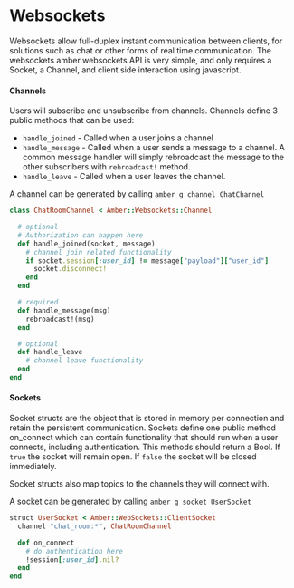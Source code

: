 # Websockets

Websockets allow full-duplex instant communication between clients, for solutions such as chat or other forms of real time communication. The websockets amber websockets API is very simple, and only requires a Socket, a Channel, and client side interaction using javascript.



#### Channels

Users will subscribe and unsubscribe from channels. Channels define 3 public methods that can be used:

* `handle_joined` - Called when a user joins a channel
* `handle_message` - Called when a user sends a message to a channel.  A common message handler will simply rebroadcast the message to the other subscribers with `rebroadcast!` method.
* `handle_leave` - Called when a user leaves the channel.

A channel can be generated by calling `amber g channel ChatChannel`

```ruby
class ChatRoomChannel < Amber::Websockets::Channel

  # optional
  # Authorization can happen here  
  def handle_joined(socket, message)
    # channel join related functionality
    if socket.session[:user_id] != message["payload"]["user_id"]
      socket.disconnect!
    end
  end

  # required
  def handle_message(msg)
    rebroadcast!(msg)
  end

  # optional
  def handle_leave
    # channel leave functionality    
  end
end
```

#### Sockets

Socket structs are the object that is stored in memory per connection and retain the persistent communication. Sockets define one public method on\_connect which can contain functionality that should run when a user connects, including authentication.  This methods should return a Bool. If `true`  the socket will remain open.  If `false` the socket will be closed immediately.

Socket structs also map topics to the channels they will connect with.

A socket can be generated by calling `amber g socket UserSocket`

```ruby
struct UserSocket < Amber::WebSockets::ClientSocket
  channel "chat_room:*", ChatRoomChannel

  def on_connect
    # do authentication here
    !session[:user_id].nil?
  end
end
```



